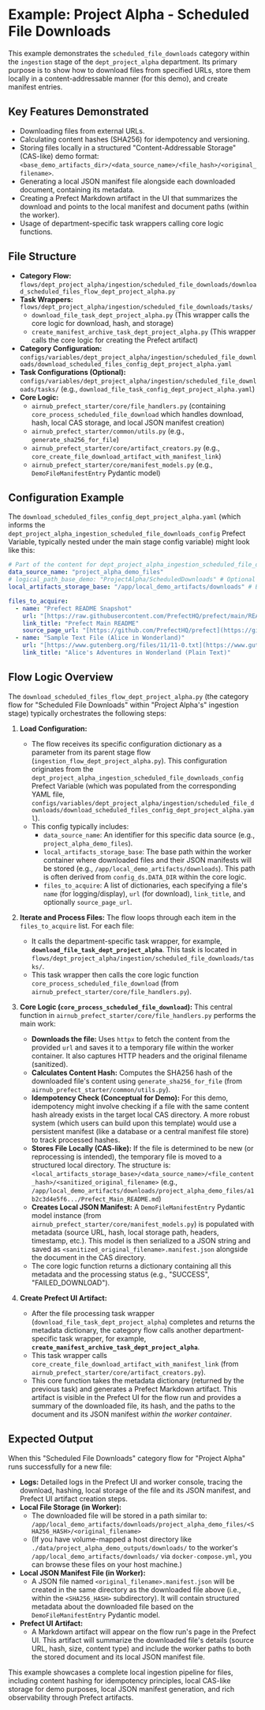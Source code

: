 # Example: Project Alpha - Scheduled File Downloads

This example demonstrates the `scheduled_file_downloads` category within the `ingestion` stage of the `dept_project_alpha` department. Its primary purpose is to show how to download files from specified URLs, store them locally in a content-addressable manner (for this demo), and create manifest entries.

## Key Features Demonstrated

* Downloading files from external URLs.
* Calculating content hashes (SHA256) for idempotency and versioning.
* Storing files locally in a structured "Content-Addressable Storage" (CAS-like) demo format: `<base_demo_artifacts_dir>/<data_source_name>/<file_hash>/<original_filename>`.
* Generating a local JSON manifest file alongside each downloaded document, containing its metadata.
* Creating a Prefect Markdown artifact in the UI that summarizes the download and points to the local manifest and document paths (within the worker).
* Usage of department-specific task wrappers calling core logic functions.

## File Structure

* **Category Flow:** `flows/dept_project_alpha/ingestion/scheduled_file_downloads/download_scheduled_files_flow_dept_project_alpha.py`
* **Task Wrappers:** `flows/dept_project_alpha/ingestion/scheduled_file_downloads/tasks/`
    * `download_file_task_dept_project_alpha.py` (This wrapper calls the core logic for download, hash, and storage)
    * `create_manifest_archive_task_dept_project_alpha.py` (This wrapper calls the core logic for creating the Prefect artifact)
* **Category Configuration:** `configs/variables/dept_project_alpha/ingestion/scheduled_file_downloads/download_scheduled_files_config_dept_project_alpha.yaml`
* **Task Configurations (Optional):** `configs/variables/dept_project_alpha/ingestion/scheduled_file_downloads/tasks/` (e.g., `download_file_task_config_dept_project_alpha.yaml`)
* **Core Logic:**
    * `airnub_prefect_starter/core/file_handlers.py` (containing `core_process_scheduled_file_download` which handles download, hash, local CAS storage, and local JSON manifest creation)
    * `airnub_prefect_starter/common/utils.py` (e.g., `generate_sha256_for_file`)
    * `airnub_prefect_starter/core/artifact_creators.py` (e.g., `core_create_file_download_artifact_with_manifest_link`)
    * `airnub_prefect_starter/core/manifest_models.py` (e.g., `DemoFileManifestEntry` Pydantic model)

## Configuration Example

The `download_scheduled_files_config_dept_project_alpha.yaml` (which informs the `dept_project_alpha_ingestion_scheduled_file_downloads_config` Prefect Variable, typically nested under the main stage config variable) might look like this:

```yaml
# Part of the content for dept_project_alpha_ingestion_scheduled_file_downloads_config Variable
data_source_name: "project_alpha_demo_files"
# logical_path_base_demo: "ProjectAlpha/ScheduledDownloads" # Optional for conceptual grouping in manifests
local_artifacts_storage_base: "/app/local_demo_artifacts/downloads" # Base path inside worker for CAS

files_to_acquire:
  - name: "Prefect README Snapshot"
    url: "[https://raw.githubusercontent.com/PrefectHQ/prefect/main/README.md](https://raw.githubusercontent.com/PrefectHQ/prefect/main/README.md)"
    link_title: "Prefect Main README"
    source_page_url: "[https://github.com/PrefectHQ/prefect](https://github.com/PrefectHQ/prefect)" # Example
  - name: "Sample Text File (Alice in Wonderland)"
    url: "[https://www.gutenberg.org/files/11/11-0.txt](https://www.gutenberg.org/files/11/11-0.txt)"
    link_title: "Alice's Adventures in Wonderland (Plain Text)"
```

## Flow Logic Overview

The `download_scheduled_files_flow_dept_project_alpha.py` (the category flow for "Scheduled File Downloads" within "Project Alpha's" ingestion stage) typically orchestrates the following steps:

1.  **Load Configuration:**
    * The flow receives its specific configuration dictionary as a parameter from its parent stage flow (`ingestion_flow_dept_project_alpha.py`). This configuration originates from the `dept_project_alpha_ingestion_scheduled_file_downloads_config` Prefect Variable (which was populated from the corresponding YAML file, `configs/variables/dept_project_alpha/ingestion/scheduled_file_downloads/download_scheduled_files_config_dept_project_alpha.yaml`).
    * This config typically includes:
        * `data_source_name`: An identifier for this specific data source (e.g., `project_alpha_demo_files`).
        * `local_artifacts_storage_base`: The base path within the worker container where downloaded files and their JSON manifests will be stored (e.g., `/app/local_demo_artifacts/downloads`). This path is often derived from `config_ds.DATA_DIR` within the core logic.
        * `files_to_acquire`: A list of dictionaries, each specifying a file's `name` (for logging/display), `url` (for download), `link_title`, and optionally `source_page_url`.

2.  **Iterate and Process Files:**
    The flow loops through each item in the `files_to_acquire` list. For each file:
    * It calls the department-specific task wrapper, for example, **`download_file_task_dept_project_alpha`**. This task is located in `flows/dept_project_alpha/ingestion/scheduled_file_downloads/tasks/`.
    * This task wrapper then calls the core logic function `core_process_scheduled_file_download` (from `airnub_prefect_starter/core/file_handlers.py`).

3.  **Core Logic (`core_process_scheduled_file_download`):**
    This central function in `airnub_prefect_starter/core/file_handlers.py` performs the main work:
    * **Downloads the file:** Uses `httpx` to fetch the content from the provided `url` and saves it to a temporary file within the worker container. It also captures HTTP headers and the original filename (sanitized).
    * **Calculates Content Hash:** Computes the SHA256 hash of the downloaded file's content using `generate_sha256_for_file` (from `airnub_prefect_starter/common/utils.py`).
    * **Idempotency Check (Conceptual for Demo):** For this demo, idempotency might involve checking if a file with the same content hash already exists in the target local CAS directory. A more robust system (which users can build upon this template) would use a persistent manifest (like a database or a central manifest file store) to track processed hashes.
    * **Stores File Locally (CAS-like):** If the file is determined to be new (or reprocessing is intended), the temporary file is moved to a structured local directory. The structure is:
        `<local_artifacts_storage_base>/<data_source_name>/<file_content_hash>/<sanitized_original_filename>`
        (e.g., `/app/local_demo_artifacts/downloads/project_alpha_demo_files/a1b2c3d4e5f6.../Prefect_Main_README.md`)
    * **Creates Local JSON Manifest:** A `DemoFileManifestEntry` Pydantic model instance (from `airnub_prefect_starter/core/manifest_models.py`) is populated with metadata (source URL, hash, local storage path, headers, timestamp, etc.). This model is then serialized to a JSON string and saved as `<sanitized_original_filename>.manifest.json` alongside the document in the CAS directory.
    * The core logic function returns a dictionary containing all this metadata and the processing status (e.g., "SUCCESS", "FAILED_DOWNLOAD").

4.  **Create Prefect UI Artifact:**
    * After the file processing task wrapper (`download_file_task_dept_project_alpha`) completes and returns the metadata dictionary, the category flow calls another department-specific task wrapper, for example, **`create_manifest_archive_task_dept_project_alpha`**.
    * This task wrapper calls `core_create_file_download_artifact_with_manifest_link` (from `airnub_prefect_starter/core/artifact_creators.py`).
    * This core function takes the metadata dictionary (returned by the previous task) and generates a Prefect Markdown artifact. This artifact is visible in the Prefect UI for the flow run and provides a summary of the downloaded file, its hash, and the paths to the document and its JSON manifest *within the worker container*.

## Expected Output

When this "Scheduled File Downloads" category flow for "Project Alpha" runs successfully for a new file:

* **Logs:** Detailed logs in the Prefect UI and worker console, tracing the download, hashing, local storage of the file and its JSON manifest, and Prefect UI artifact creation steps.
* **Local File Storage (in Worker):**
    * The downloaded file will be stored in a path similar to:
      `/app/local_demo_artifacts/downloads/project_alpha_demo_files/<SHA256_HASH>/<original_filename>`
    * (If you have volume-mapped a host directory like `./data/project_alpha_demo_outputs/downloads/` to the worker's `/app/local_demo_artifacts/downloads/` via `docker-compose.yml`, you can browse these files on your host machine.)
* **Local JSON Manifest File (in Worker):**
    * A JSON file named `<original_filename>.manifest.json` will be created in the same directory as the downloaded file above (i.e., within the `<SHA256_HASH>` subdirectory). It will contain structured metadata about the downloaded file based on the `DemoFileManifestEntry` Pydantic model.
* **Prefect UI Artifact:**
    * A Markdown artifact will appear on the flow run's page in the Prefect UI. This artifact will summarize the downloaded file's details (source URL, hash, size, content type) and include the worker paths to both the stored document and its local JSON manifest file.

This example showcases a complete local ingestion pipeline for files, including content hashing for idempotency principles, local CAS-like storage for demo purposes, local JSON manifest generation, and rich observability through Prefect artifacts.